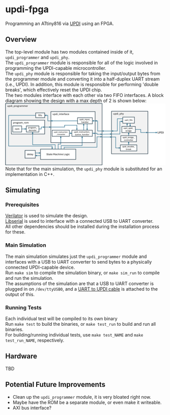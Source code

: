 # updi-fpga
Programming an ATtiny816 via [UPDI](https://onlinedocs.microchip.com/oxy/GUID-19DFE3E8-6314-4CFE-BA69-1357E28C8092-en-US-1/GUID-A2FD739F-A1D8-4C2F-9482-0B8AF9DCF435.html) using an FPGA.

## Overview
The top-level module has two modules contained inside of it, `updi_programmer` and `updi_phy`.<br/>
The `updi_programmer` module is responsible for all of the logic involved in programming the UPDI-capable microcontroller.<br/>
The `updi_phy` module is responsible for taking the input/output bytes from the programmer module and converting it into a half-duplex UART stream (i.e., UPDI). In addition, this module is responsible for performing 'double breaks', which effectively reset the UPDI chip.<br/>
The two modules interface with each other via two FIFO interfaces. A block diagram showing the design with a max depth of 2 is shown below:<br/>
![Block Diagram Image](images/block_diagram.png)
Note that for the main simulation, the `updi_phy` module is substituted for an implementation in C++.

## Simulating
### Prerequisites
[Verilator](https://www.veripool.org/verilator/) is used to simulate the design.<br/>
[Libserial](https://github.com/crayzeewulf/libserial) is used to interface with a connected USB to UART converter.<br/>
All other dependencies should be installed during the installation process for these.

### Main Simulation
The main simulation simulates just the `updi_programmer` module and interfaces with a USB to UART converter to send bytes to a physically connected UPDI-capable device.<br/>
Run `make sim` to compile the simulation binary, or `make sim_run` to compile and run the simulation.<br/>
The assumptions of the simulation are that a USB to UART converter is plugged in on `/dev/ttyUSB0`, and a [UART to UPDI cable](https://github.com/SpenceKonde/AVR-Guidance/blob/master/UPDI/jtag2updi.md#connections) is attached to the output of this.

### Running Tests
Each individual test will be compiled to its own binary<br/>
Run `make test` to build the binaries, or `make test_run` to build and run all binaries.<br/>
For building/running individual tests, use `make test_NAME` and `make test_run_NAME`, respectively.

## Hardware
TBD

## Potential Future Improvements
- Clean up the `updi_programmer` module, it is very bloated right now.
- Maybe have the ROM be a separate module, or even make it writeable.
- AXI bus interface?
